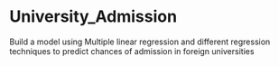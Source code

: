 # University_Admission
Build a model using Multiple linear regression and different regression techniques to predict chances of admission in foreign universities
